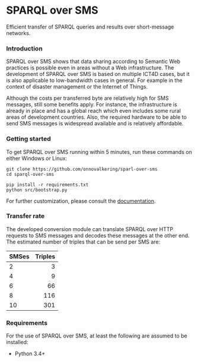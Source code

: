 # SPARQL over SMS
Efficient transfer of SPARQL queries and results over short-message networks.

### Introduction
SPARQL over SMS shows that data sharing according to Semantic Web practices is possible even in areas without a Web infrastructure. 
The development of SPARQL over SMS is based on multiple ICT4D cases, but it is also applicable to low-bandwidth cases in general.
For example in the context of disaster management or the Internet of Things.

Although the costs per transferred byte are relatively high for SMS messages, still some benefits apply. 
For instance, the infrastructure is already in place and has a global reach which even includes some rural areas of development countries. 
Also, the required hardware to be able to send SMS messages is widespread available and is relatively affordable.

### Getting started
To get SPARQL over SMS running within 5 minutes, run these commands on either Windows or Linux:

```shell
git clone https://github.com/onnovalkering/sparl-over-sms
cd sparql-over-sms

pip install -r requirements.txt
python src/bootstrap.py
```

For further customization, please consult the [documentation](https://github.com/onnovalkering/sparql-over-sms/wiki).

### Transfer rate
The developed conversion module can translate SPARQL over HTTP requests to SMS messages and decodes these messages at the other end.
The estimated number of triples that can be send per SMS are:

| SMSes | Triples |
| ----- | -----:|
| 2 | 3 |
| 4 | 9 |
| 6 | 66 |
| 8 | 116 |
| 10 | 301 |

### Requirements
For the use of SPARQL over SMS, at least the following are assumed to be installed:

- Python 3.4+